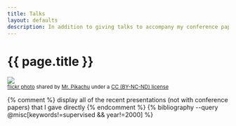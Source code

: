 ```yaml
---
title: Talks
layout: defaults
description: In addition to giving talks to accompany my conference papers, I also give invited presentations about topics in the fields of software engineering, software testing, and data science. Find your favorite talk view its slides!
---
```


# {{ page.title }}

<a title="Lines & Beads" href="https://flickr.com/photos/mrpikachu1/10133867075"><img class="img-fluid" src="https://farm4.static.flickr.com/3764/10133867075_2eef7bbc80_z.jpg" /></a><br /><small><a title="Lines & Beads" href="https://flickr.com/photos/mrpikachu1/10133867075">flickr photo</a> shared by <a href="https://flickr.com/people/mrpikachu1">Mr. Pikachu</a> under a <a href="https://creativecommons.org/licenses/by-nc-nd/2.0/">CC (BY-NC-ND) license</a> </small>

{% comment %} display all of the recent presentations (not with conference papers) that I gave directly {% endcomment %}
{% bibliography --query @misc[keywords!=supervised && year!=2000] %}

